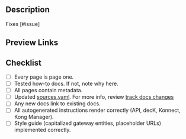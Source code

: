 ## Description

Fixes [#issue]

## Preview Links


## Checklist 

- [ ] Every page is page one.
- [ ] Tested how-to docs. If not, note why here. 
- [ ] All pages contain metadata.
- [ ] Updated [sources.yaml](https://github.com/Kong/developer.konghq.com/blob/main/tools/track-docs-changes/config/sources.yml). For more info, review [track docs changes](https://github.com/Kong/developer.konghq.com/tree/main/tools/track-docs-changes)
- [ ] Any new docs link to existing docs.
- [ ] All autogenerated instructions render correctly (API, decK, Konnect, Kong Manager). 
- [ ] Style guide (capitalized gateway entities, placeholder URLs) implemented correctly.